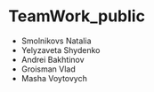 # TeamWork_public
- Smolnikovs Natalia
- Yelyzaveta Shydenko
- Andrei Bakhtinov
- Groisman Vlad
- Masha Voytovych